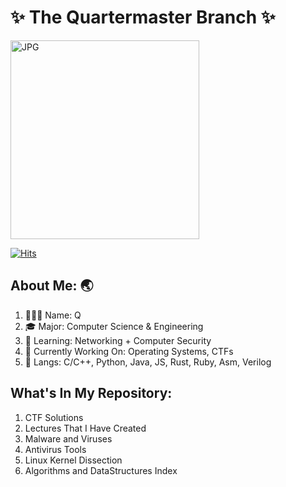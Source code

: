 # ✨ The Quartermaster Branch ✨ 

<img align="center" alt="JPG" src=https://user-images.githubusercontent.com/129717137/229432045-35d6883f-3bd4-48f0-a60d-c6b8a72ee4d5.jpg width="302" height="318" />

[![Hits](https://hits.seeyoufarm.com/api/count/incr/badge.svg?url=https%3A%2F%2Fgithub.com%2Fyoonbot8&count_bg=%2379C83D&title_bg=%23555555&icon=&icon_color=%23E7E7E7&title=hits&edge_flat=false)](https://hits.seeyoufarm.com)

## About Me: :earth_asia:

1. 👨🏻‍💻 Name: Q 
2. 🎓 Major: Computer Science & Engineering
3. :seedling: Learning: Networking + Computer Security 
4. 🦾 Currently Working On: Operating Systems, CTFs
5. 🎲 Langs: C/C++, Python, Java, JS, Rust, Ruby, Asm, Verilog 

## What's In My Repository:

1. CTF Solutions
2. Lectures That I Have Created
3. Malware and Viruses
4. Antivirus Tools 
5. Linux Kernel Dissection 
6. Algorithms and DataStructures Index

